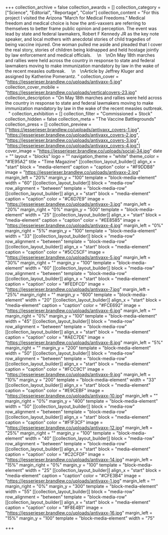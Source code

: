 +++
collection_archive = false
collection_awards = []
collection_category = ["Science", "Editorial", "Reportage", "Color"]
collection_content = "For this project I visited the Arizona “March for Medical Freedoms.” Medical freedom and medical choice is how the anti-vaxxers are referring to themselves to better frame public opinion and perception. The event was lead by state and federal lawmakers, Robert F Kennedy JR as the key note speaker, and local mothers with anecdotal stories of child tragedies of being vaccine injured. One woman pulled me aside and pleaded that I cover the real story, stories of children being kidnapped and held hostage jointly by law enforcement and medical officials. ⁠⠀  \n⁠⠀  \nOn May 18th marches and rallies were held across the country in response to state and federal lawmakers moving to make immunization mandatory by law in the wake of the recent measles outbreak. ⁠⠀  \n⁠⁠⠀  \nArticle by Jeffrey Kluger and assigned by Katherine Pomerantz. "
collection_cover = "https://jesserieser.brandlew.co/uploads/antivaxx-5.jpg"
collection_cover_mobile = "https://jesserieser.brandlew.co/uploads/verticalcovers-23.jpg"
collection_description = "On May 18th marches and rallies were held across the country in response to state and federal lawmakers moving to make immunization mandatory by law in the wake of the recent measles outbreak. ⁠⠀"
collection_exhibition = []
collection_filter = "Commissioned + Stock"
collection_hidden = false
collection_meta = "The Vaccine Battlegrounds"
collection_press = []
collection_preview = ["https://jesserieser.brandlew.co/uploads/antivaxx_covers-1.jpg", "https://jesserieser.brandlew.co/uploads/antivaxx_covers-2.jpg", "https://jesserieser.brandlew.co/uploads/antivaxx_covers-3.jpg", "https://jesserieser.brandlew.co/uploads/antivaxx_covers-4.jpg"]
cover_image = "https://jesserieser.brandlew.co/uploads/social-34.jpg"
date = ""
layout = "blocks"
logo = ""
navigation_theme = "white"
theme_color = "#1E95A2"
title = "Time Magazine"
[[collection_layout_builder]]
align_x = "start"
block = "media-element"
caption = "caption"
color = "#F9DDB8"
image = "https://jesserieser.brandlew.co/uploads/antivaxx-2.jpg"
margin_left = "20%"
margin_y = "100"
template = "block-media-element"
width = "60"
[[collection_layout_builder]]
block = "media-row"
row_alignment = "between"
template = "block-media-row"
[[collection_layout_builder]]
align_x = "start"
block = "media-element"
caption = "caption"
color = "#C6D7E9"
image = "https://jesserieser.brandlew.co/uploads/antivaxx-3.jpg"
margin_left = "20%"
margin_right = "0%"
margin_y = "500"
template = "block-media-element"
width = "25"
[[collection_layout_builder]]
align_x = "start"
block = "media-element"
caption = "caption"
color = "#EE8585"
image = "https://jesserieser.brandlew.co/uploads/antivaxx-4.jpg"
margin_left = "0%"
margin_right = "5%"
margin_y = "100"
template = "block-media-element"
width = "33"
[[collection_layout_builder]]
block = "media-row"
row_alignment = "between"
template = "block-media-row"
[[collection_layout_builder]]
align_x = "start"
block = "media-element"
caption = "caption"
color = "#5CC5CF"
image = "https://jesserieser.brandlew.co/uploads/antivaxx-5.jpg"
margin_left = "30%"
margin_right = ""
margin_y = "100"
template = "block-media-element"
width = "60"
[[collection_layout_builder]]
block = "media-row"
row_alignment = "between"
template = "block-media-row"
[[collection_layout_builder]]
align_x = "start"
block = "media-element"
caption = "caption"
color = "#FEDFCD"
image = "https://jesserieser.brandlew.co/uploads/antivaxx-7.jpg"
margin_left = "25%"
margin_right = ""
margin_y = "600"
template = "block-media-element"
width = "20"
[[collection_layout_builder]]
align_x = "start"
block = "media-element"
caption = "caption"
color = "#FCE692"
image = "https://jesserieser.brandlew.co/uploads/antivaxx-6.jpg"
margin_left = ""
margin_right = "0%"
margin_y = "100"
template = "block-media-element"
width = "45"
[[collection_layout_builder]]
block = "media-row"
row_alignment = "between"
template = "block-media-row"
[[collection_layout_builder]]
align_x = "start"
block = "media-element"
caption = "caption"
color = "#AEC7DE"
image = "https://jesserieser.brandlew.co/uploads/antivaxx-8.jpg"
margin_left = "5%"
margin_right = ""
margin_y = "200"
template = "block-media-element"
width = "50"
[[collection_layout_builder]]
block = "media-row"
row_alignment = "between"
template = "block-media-row"
[[collection_layout_builder]]
align_x = "start"
block = "media-element"
caption = "caption"
color = "#FCC9C1"
image = "https://jesserieser.brandlew.co/uploads/antivaxx-9.jpg"
margin_left = "10%"
margin_y = "200"
template = "block-media-element"
width = "33"
[[collection_layout_builder]]
align_x = "start"
block = "media-element"
caption = "caption"
color = "#E9CEBF"
image = "https://jesserieser.brandlew.co/uploads/antivaxx-10.jpg"
margin_left = ""
margin_right = "0%"
margin_y = "400"
template = "block-media-element"
width = "50"
[[collection_layout_builder]]
block = "media-row"
row_alignment = "between"
template = "block-media-row"
[[collection_layout_builder]]
align_x = "start"
block = "media-element"
caption = "caption"
color = "#F1F3CF"
image = "https://jesserieser.brandlew.co/uploads/antivaxx-12.jpg"
margin_left = "25%"
margin_right = ""
margin_y = "100"
template = "block-media-element"
width = "40"
[[collection_layout_builder]]
block = "media-row"
row_alignment = "between"
template = "block-media-row"
[[collection_layout_builder]]
align_x = "start"
block = "media-element"
caption = "caption"
color = "#C2CFDF"
image = "https://jesserieser.brandlew.co/uploads/antivaxx-14.jpg"
margin_left = "15%"
margin_right = "0%"
margin_y = "100"
template = "block-media-element"
width = "25"
[[collection_layout_builder]]
align_x = "start"
block = "media-element"
caption = "caption"
color = "#CFE3B4"
image = "https://jesserieser.brandlew.co/uploads/antivaxx-1.jpg"
margin_left = ""
margin_right = "0%"
margin_y = "300"
template = "block-media-element"
width = "55"
[[collection_layout_builder]]
block = "media-row"
row_alignment = "between"
template = "block-media-row"
[[collection_layout_builder]]
align_x = "start"
block = "media-element"
caption = "caption"
color = "#F8E4B1"
image = "https://jesserieser.brandlew.co/uploads/antivaxx-16.jpg"
margin_left = "15%"
margin_y = "100"
template = "block-media-element"
width = "75"

+++
